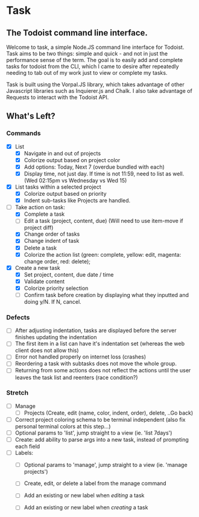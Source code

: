 # Task
## The Todoist command line interface.

Welcome to task, a simple Node.JS command line interface for Todoist. Task aims to be two things: simple and quick - and not in just the performance sense of the term. The goal is to easily add and complete tasks for todoist from the CLI, which I came to desire after repeatedly needing to tab out of my work just to view or complete my tasks. 

Task is built using the Vorpal.JS library, which takes advantage of other Javascript libraries such as Inquierer.js and Chalk. I also take advantage of Requests to interact with the Todoist API.

## What's Left?
### Commands
- [x] List
  - [x] Navigate in and out of projects
  - [x] Colorize output based on project color
  - [x] Add options: Today, Next 7 (overdue bundled with each)
  - [x] Display time, not just day. If time is not 11:59, need to list as well. (Wed 02:15pm vs Wednesday vs Wed 15)
- [x] List tasks within a selected project
  - [x] Colorize output based on priority
  - [x] Indent sub-tasks like Projects are handled.
- [ ] Take action on task: 
  - [x] Complete a task
  - [ ] Edit a task (project, content, due) (Will need to use item-move if project diff)
  - [x] Change order of tasks 
  - [x] Change indent of task
  - [x] Delete a task
  - [x] Colorize the action list (green: complete, yellow: edit, magenta: change order, red: delete);
- [x] Create a new task
  - [x] Set project, content, due date / time
  - [x] Validate content
  - [x] Colorize priority selection
  - [ ] Confirm task before creation by displaying what they inputted and doing y/N. If N, cancel.

### Defects
- [ ] After adjusting indentation, tasks are displayed before the server finishes updating the indentation
- [ ] The first item in a list can have it's indentation set (whereas the web client does not allow this)
- [ ] Error not handled properly on internet loss (crashes)
- [ ] Reordering a task with subtasks does not move the whole group.
- [ ] Returning from some actions does not reflect the actions until the user leaves the task list and reenters (race condition?)

### Stretch
- [ ] Manage
  - [ ] Projects (Create, edit (name, color, indent, order), delete, ..Go back)
- [ ] Correct project coloring schema to be terminal independent (also fix personal terminal colors at this step...)
- [ ] Optional params to 'list', jump straight to a view (ie. 'list 7days')
- [ ] Create: add ability to parse args into a new task, instead of prompting each field
- [ ] Labels:
  - [ ] Optional params to 'manage', jump straight to a view (ie. 'manage projects')
  - [ ] Create, edit, or delete a label from the manage command
  - [ ] Add an existing or new label when *editing* a task
  - [ ] Add an existing or new label when *creating* a task
   

